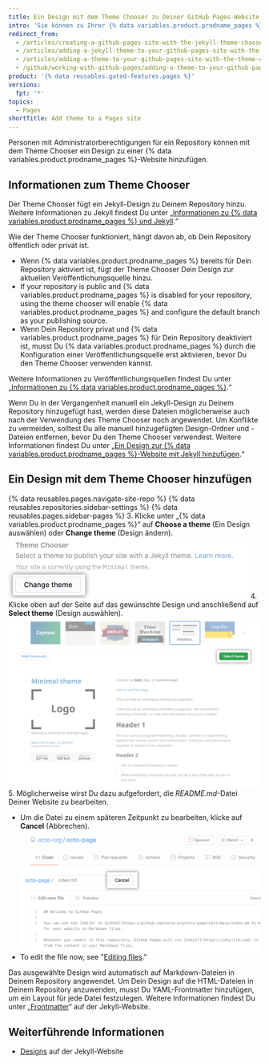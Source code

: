 ```yaml
---
title: Ein Design mit dem Theme Chooser zu Deiner GitHub Pages-Website hinzufügen
intro: 'Sie können zu Ihrer {% data variables.product.prodname_pages %}-Website ein Design hinzufügen, um das Aussehen der Website anzupassen.'
redirect_from:
  - /articles/creating-a-github-pages-site-with-the-jekyll-theme-chooser/
  - /articles/adding-a-jekyll-theme-to-your-github-pages-site-with-the-jekyll-theme-chooser/
  - /articles/adding-a-theme-to-your-github-pages-site-with-the-theme-chooser
  - /github/working-with-github-pages/adding-a-theme-to-your-github-pages-site-with-the-theme-chooser
product: '{% data reusables.gated-features.pages %}'
versions:
  fpt: '*'
topics:
  - Pages
shortTitle: Add theme to a Pages site
---
```


Personen mit Administratorberechtigungen für ein Repository können mit dem Theme Chooser ein Design zu einer {% data variables.product.prodname_pages %}-Website hinzufügen.

## Informationen zum Theme Chooser

Der Theme Chooser fügt ein Jekyll-Design zu Deinem Repository hinzu. Weitere Informationen zu Jekyll findest Du unter „[Informationen zu {% data variables.product.prodname_pages %} und Jekyll](/articles/about-github-pages-and-jekyll).“

Wie der Theme Chooser funktioniert, hängt davon ab, ob Dein Repository öffentlich oder privat ist.
  - Wenn {% data variables.product.prodname_pages %} bereits für Dein Repository aktiviert ist, fügt der Theme Chooser Dein Design zur aktuellen Veröffentlichungsquelle hinzu.
  - If your repository is public and {% data variables.product.prodname_pages %} is disabled for your repository, using the theme chooser will enable {% data variables.product.prodname_pages %} and configure the default branch as your publishing source.
  - Wenn Dein Repository privat und {% data variables.product.prodname_pages %} für Dein Repository deaktiviert ist, musst Du {% data variables.product.prodname_pages %} durch die Konfiguration einer Veröffentlichungsquelle erst aktivieren, bevor Du den Theme Chooser verwenden kannst.

Weitere Informationen zu Veröffentlichungsquellen findest Du unter „[Informationen zu {% data variables.product.prodname_pages %}](/articles/about-github-pages#publishing-sources-for-github-pages-sites).“

Wenn Du in der Vergangenheit manuell ein Jekyll-Design zu Deinem Repository hinzugefügt hast, werden diese Dateien möglicherweise auch nach der Verwendung des Theme Chooser noch angewendet. Um Konflikte zu vermeiden, solltest Du alle manuell hinzugefügten Design-Ordner und -Dateien entfernen, bevor Du den Theme Chooser verwendest. Weitere Informationen findest Du unter „[Ein Design zur {% data variables.product.prodname_pages %}-Website mit Jekyll hinzufügen](/articles/adding-a-theme-to-your-github-pages-site-using-jekyll).“

## Ein Design mit dem Theme Chooser hinzufügen

{% data reusables.pages.navigate-site-repo %}
{% data reusables.repositories.sidebar-settings %}
{% data reusables.pages.sidebar-pages %}
3. Klicke unter „{% data variables.product.prodname_pages %}“ auf **Choose a theme** (Ein Design auswählen) oder **Change theme** (Design ändern). ![Schaltfläche „Choose a theme“ (Ein Design auswählen)](/assets/images/help/pages/choose-a-theme.png)
4. Klicke oben auf der Seite auf das gewünschte Design und anschließend auf **Select theme** (Design auswählen). ![Designoptionen und Schaltfläche „Select theme“ (Design auswählen)](/assets/images/help/pages/select-theme.png)
5. Möglicherweise wirst Du dazu aufgefordert, die *README.md*-Datei Deiner Website zu bearbeiten.
   - Um die Datei zu einem späteren Zeitpunkt zu bearbeiten, klicke auf **Cancel** (Abbrechen). ![Link „Cancel“ (Abbrechen) beim Bearbeiten einer Datei](/assets/images/help/pages/cancel-edit.png)
   - To edit the file now, see "[Editing files](/repositories/working-with-files/managing-files/editing-files)."

Das ausgewählte Design wird automatisch auf Markdown-Dateien in Deinem Repository angewendet. Um Dein Design auf die HTML-Dateien in Deinem Repository anzuwenden, musst Du YAML-Frontmatter hinzufügen, um ein Layout für jede Datei festzulegen. Weitere Informationen findest Du unter „[Frontmatter](https://jekyllrb.com/docs/front-matter/)“ auf der Jekyll-Website.

## Weiterführende Informationen

- [Designs](https://jekyllrb.com/docs/themes/) auf der Jekyll-Website
